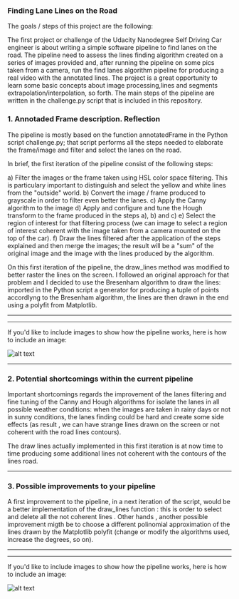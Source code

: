 
### **Finding Lane Lines on the Road**

The goals / steps of this project are the following:

The first project or challenge of the Udacity Nanodegree Self Driving Car engineer is about  writing a simple
software pipeline to find lanes on the road. The pipeline need to assess the lines finding algorithm created on a series of images provided and, after running the pipeline on some pics taken from a camera, run the find lanes algorithm pipeline for producing a real video with the annotated lines. The project is a great opportunity to learn some basic concepts about image processing,lines and segments extrapolation/interpolation, so forth. The main steps of the pipeline are written in the challenge.py script that is included in this repository.

### 1. Annotaded Frame description. Reflection

The pipeline is mostly based on the function annotatedFrame in the Python script challenge.py;
that script performs all the steps needed to elaborate the frame/image and filter and select
the lanes on the road.

In brief, the first  iteration  of the pipeline consist of the following steps:

a) Filter the images or the frame taken using HSL color space filtering. This is particulary important
   to distinguish and select the yellow and white lines from the "outside" world.
b) Convert the image / frame produced to grayscale in order to filter even better the lanes.
c) Apply the Canny algorithm to the image
d) Apply and configure and tune  the Hough transform to the frame produced in the steps a), b) and c)
e) Select the region of interest for that filtering process (we can image to select a region of interest
   coherent with the image taken from a camera mounted on the top of the car).
f) Draw the lines filtered after the application of the steps explained and then merge the images; the result will be a "sum" of the original image and the image with the lines produced by the algorithm.

On this first iteration of the pipeline, the draw_lines method was modified to better raster the lines on
the screen. I followed an original approach for that problem and I decided to use the Bresenham algorithm to
draw the lines:  imported in the Python script a generator for producing a tuple of
points accordlyng to the Bresenham algorithm, the lines are then drawn in the end using a polyfit from Matplotlib.

---


[//]: # (Image References)

[image1]: ./examples/grayscale.jpg "Grayscale"

---


If you'd like to include images to show how the pipeline works, here is how to include an image: 

![alt text][image1]

---

### 2. Potential shortcomings within the  current pipeline

Important shortcomings regards the improvement of the lanes filtering and fine tuning of the
Canny and Hough algorithms for isolate the lanes in all possible weather conditions:
when the images are taken in rainy days or not in sunny conditions, the lanes finding could
be hard and create some side effects (as result , we can have strange lines drawn on the screen
or not coherent with the road lines contours).

The draw lines actually implemented in this first iteration is at now  time to time
producing some additional lines not coherent with the contours of the lines road.

---

### 3. Possible improvements to your pipeline

A first improvement  to the pipeline, in a next iteration of the script,  would be a better implementation of the draw_lines function : this is order to select and delete all the not coherent lines . Other hands , another possible 
improvement migth be to choose a different polinomial approximation of the lines drawn by the Matplotlib polyfit (change or modify the algorithms used, increase the degrees, so on).

---

[//]: # (Image References)

[image1]: ./examples/grayscale.jpg "Grayscale"

---

If you'd like to include images to show how the pipeline works, here is how to include an image: 

![alt text][image1]

